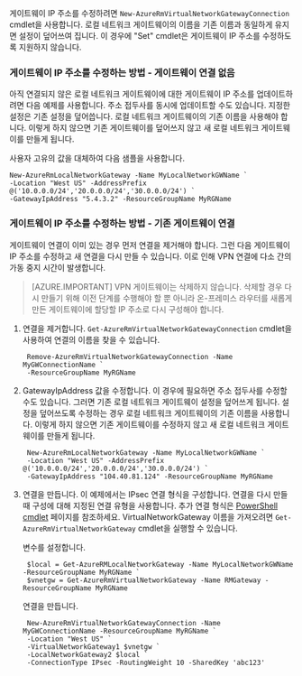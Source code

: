 게이트웨이 IP 주소를 수정하려면 `New-AzureRmVirtualNetworkGatewayConnection` cmdlet을 사용합니다. 로컬 네트워크 게이트웨이의 이름을 기존 이름과 동일하게 유지면 설정이 덮어쓰여 집니다. 이 경우에 "Set" cmdlet은 게이트웨이 IP 주소를 수정하도록 지원하지 않습니다.

### <a name="gwipnoconnection"></a>게이트웨이 IP 주소를 수정하는 방법 - 게이트웨이 연결 없음

아직 연결되지 않은 로컬 네트워크 게이트웨이에 대한 게이트웨이 IP 주소를 업데이트하려면 다음 예제를 사용합니다. 주소 접두사를 동시에 업데이트할 수도 있습니다. 지정한 설정은 기존 설정을 덮어씁니다. 로컬 네트워크 게이트웨이의 기존 이름을 사용해야 합니다. 이렇게 하지 않으면 기존 게이트웨이를 덮어쓰지 않고 새 로컬 네트워크 게이트웨이를 만들게 됩니다.

사용자 고유의 값을 대체하여 다음 샘플을 사용합니다.

	New-AzureRmLocalNetworkGateway -Name MyLocalNetworkGWName `
	-Location "West US" -AddressPrefix @('10.0.0.0/24','20.0.0.0/24','30.0.0.0/24') `
	-GatewayIpAddress "5.4.3.2" -ResourceGroupName MyRGName


### <a name="gwipwithconnection"></a>게이트웨이 IP 주소를 수정하는 방법 - 기존 게이트웨이 연결

게이트웨이 연결이 이미 있는 경우 먼저 연결을 제거해야 합니다. 그런 다음 게이트웨이 IP 주소를 수정하고 새 연결을 다시 만들 수 있습니다. 이로 인해 VPN 연결에 다소 간의 가동 중지 시간이 발생합니다.


>[AZURE.IMPORTANT] VPN 게이트웨이는 삭제하지 않습니다. 삭제할 경우 다시 만들기 위해 이전 단계를 수행해야 할 뿐 아니라 온-프레미스 라우터를 새롭게 만든 게이트웨이에 할당할 IP 주소로 다시 구성해야 합니다.
 

1. 연결을 제거합니다. `Get-AzureRmVirtualNetworkGatewayConnection` cmdlet을 사용하여 연결의 이름을 찾을 수 있습니다.

		Remove-AzureRmVirtualNetworkGatewayConnection -Name MyGWConnectionName `
		-ResourceGroupName MyRGName

2. GatewayIpAddress 값을 수정합니다. 이 경우에 필요하면 주소 접두사를 수정할 수도 있습니다. 그러면 기존 로컬 네트워크 게이트웨이 설정을 덮어쓰게 됩니다. 설정을 덮어쓰도록 수정하는 경우 로컬 네트워크 게이트웨이의 기존 이름을 사용합니다. 이렇게 하지 않으면 기존 게이트웨이를 수정하지 않고 새 로컬 네트워크 게이트웨이를 만들게 됩니다.

		New-AzureRmLocalNetworkGateway -Name MyLocalNetworkGWName `
		-Location "West US" -AddressPrefix @('10.0.0.0/24','20.0.0.0/24','30.0.0.0/24') `
		-GatewayIpAddress "104.40.81.124" -ResourceGroupName MyRGName

3. 연결을 만듭니다. 이 예제에서는 IPsec 연결 형식을 구성합니다. 연결을 다시 만들 때 구성에 대해 지정된 연결 유형을 사용합니다. 추가 연결 형식은 [PowerShell cmdlet](https://msdn.microsoft.com/library/mt603611.aspx) 페이지를 참조하세요. VirtualNetworkGateway 이름을 가져오려면 `Get-AzureRmVirtualNetworkGateway` cmdlet을 실행할 수 있습니다.

	변수를 설정합니다.

		$local = Get-AzureRMLocalNetworkGateway -Name MyLocalNetworkGWName -ResourceGroupName MyRGName `
		$vnetgw = Get-AzureRmVirtualNetworkGateway -Name RMGateway -ResourceGroupName MyRGName

	연결을 만듭니다.
	
		New-AzureRmVirtualNetworkGatewayConnection -Name MyGWConnectionName -ResourceGroupName MyRGName `
		-Location "West US" `
		-VirtualNetworkGateway1 $vnetgw `
		-LocalNetworkGateway2 $local `
		-ConnectionType IPsec -RoutingWeight 10 -SharedKey 'abc123'

<!---HONumber=AcomDC_0810_2016-->